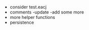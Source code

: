 - consider test.eacj
- comments
    -update
    -add some more
- more helper functions
- persistence
